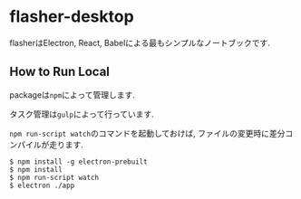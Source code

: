 # flasher-desktop

flasherはElectron, React, Babelによる最もシンプルなノートブックです.

## How to Run Local

packageは`npm`によって管理します.

タスク管理は`gulp`によって行っています.

`npm run-script watch`のコマンドを起動しておけば, ファイルの変更時に差分コンパイルが走ります.

```
$ npm install -g electron-prebuilt
$ npm install
$ npm run-script watch
$ electron ./app
```
